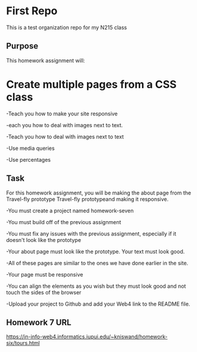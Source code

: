 # First Repo

This is a test organization repo for my N215 class

## Purpose

This homework assignment will:

# Create multiple pages from a CSS class

-Teach you how to make your site responsive

-each you how to deal with images next to text.

-Teach you how to deal with images next to text

-Use media queries

-Use percentages

## Task

For this homework assignment, you will be making the about page from the Travel-fly prototype Travel-fly prototypeand making it responsive.

-You must create a project named homework-seven

-You must build off of the previous assignment

-You must fix any issues with the previous assignment, especially if it doesn't look like the prototype

-Your about page must look like the prototype. Your text must look good.

-All of these pages are similar to the ones we have done earlier in the site.

-Your page must be responsive

-You can align the elements as you wish but they must look good and not touch the sides of the browser

-Upload your project to Github and add your Web4 link to the README file.

## Homework 7 URL

https://in-info-web4.informatics.iupui.edu/~kniswand/homework-six/tours.html
